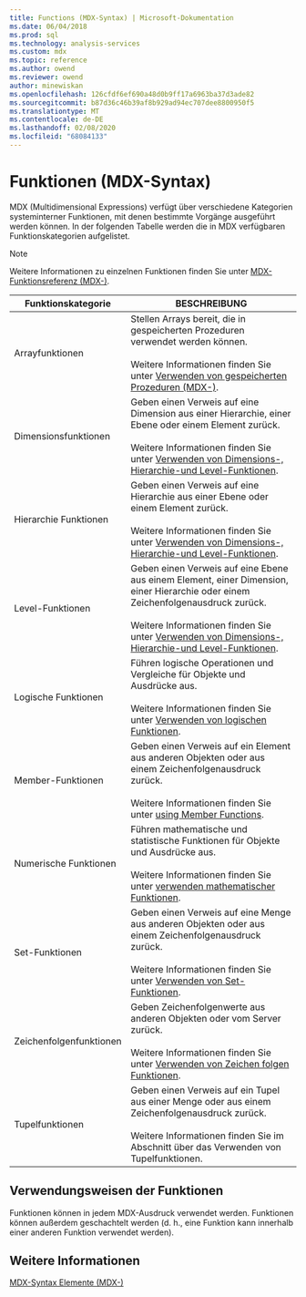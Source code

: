 ```yaml
---
title: Functions (MDX-Syntax) | Microsoft-Dokumentation
ms.date: 06/04/2018
ms.prod: sql
ms.technology: analysis-services
ms.custom: mdx
ms.topic: reference
ms.author: owend
ms.reviewer: owend
author: minewiskan
ms.openlocfilehash: 126cfdf6ef690a48d0b9ff17a6963ba37d3ade82
ms.sourcegitcommit: b87d36c46b39af8b929ad94ec707dee8800950f5
ms.translationtype: MT
ms.contentlocale: de-DE
ms.lasthandoff: 02/08/2020
ms.locfileid: "68084133"
---
```

# <a name="functions-mdx-syntax"></a>Funktionen (MDX-Syntax)


  MDX (Multidimensional Expressions) verfügt über verschiedene Kategorien systeminterner Funktionen, mit denen bestimmte Vorgänge ausgeführt werden können. In der folgenden Tabelle werden die in MDX verfügbaren Funktionskategorien aufgelistet.  
  
> [!NOTE]  
>  Weitere Informationen zu einzelnen Funktionen finden Sie unter [MDX-Funktionsreferenz &#40;MDX-&#41;](../mdx/mdx-function-reference-mdx.md).  
  
|Funktionskategorie|BESCHREIBUNG|  
|-----------------------|-----------------|  
|Arrayfunktionen|Stellen Arrays bereit, die in gespeicherten Prozeduren verwendet werden können.<br /><br /> Weitere Informationen finden Sie unter [Verwenden von gespeicherten Prozeduren &#40;MDX-&#41;](../mdx/using-stored-procedures-mdx.md).|  
|Dimensionsfunktionen|Geben einen Verweis auf eine Dimension aus einer Hierarchie, einer Ebene oder einem Element zurück.<br /><br /> Weitere Informationen finden Sie unter [Verwenden von Dimensions-, Hierarchie-und Level-Funktionen](../mdx/using-dimension-hierarchy-and-level-functions.md).|  
|Hierarchie Funktionen|Geben einen Verweis auf eine Hierarchie aus einer Ebene oder einem Element zurück.<br /><br /> Weitere Informationen finden Sie unter [Verwenden von Dimensions-, Hierarchie-und Level-Funktionen](../mdx/using-dimension-hierarchy-and-level-functions.md).|  
|Level-Funktionen|Geben einen Verweis auf eine Ebene aus einem Element, einer Dimension, einer Hierarchie oder einem Zeichenfolgenausdruck zurück.<br /><br /> Weitere Informationen finden Sie unter [Verwenden von Dimensions-, Hierarchie-und Level-Funktionen](../mdx/using-dimension-hierarchy-and-level-functions.md).|  
|Logische Funktionen|Führen logische Operationen und Vergleiche für Objekte und Ausdrücke aus.<br /><br /> Weitere Informationen finden Sie unter [Verwenden von logischen Funktionen](../mdx/using-logical-functions.md).|  
|Member-Funktionen|Geben einen Verweis auf ein Element aus anderen Objekten oder aus einem Zeichenfolgenausdruck zurück.<br /><br /> Weitere Informationen finden Sie unter [using Member Functions](../mdx/using-member-functions.md).|  
|Numerische Funktionen|Führen mathematische und statistische Funktionen für Objekte und Ausdrücke aus.<br /><br /> Weitere Informationen finden Sie unter [verwenden mathematischer Funktionen](../mdx/using-mathematical-functions.md).|  
|Set-Funktionen|Geben einen Verweis auf eine Menge aus anderen Objekten oder aus einem Zeichenfolgenausdruck zurück.<br /><br /> Weitere Informationen finden Sie unter [Verwenden von Set-Funktionen](../mdx/using-set-functions.md).|  
|Zeichenfolgenfunktionen|Geben Zeichenfolgenwerte aus anderen Objekten oder vom Server zurück.<br /><br /> Weitere Informationen finden Sie unter [Verwenden von Zeichen folgen Funktionen](../mdx/using-string-functions.md).|  
|Tupelfunktionen|Geben einen Verweis auf ein Tupel aus einer Menge oder aus einem Zeichenfolgenausdruck zurück.<br /><br /> Weitere Informationen finden Sie im Abschnitt über das Verwenden von Tupelfunktionen.|  
  
## <a name="uses-of-functions"></a>Verwendungsweisen der Funktionen  
 Funktionen können in jedem MDX-Ausdruck verwendet werden. Funktionen können außerdem geschachtelt werden (d. h., eine Funktion kann innerhalb einer anderen Funktion verwendet werden).  
  
## <a name="see-also"></a>Weitere Informationen  
 [MDX-Syntax Elemente &#40;MDX-&#41;](../mdx/mdx-syntax-elements-mdx.md)  
  
  

